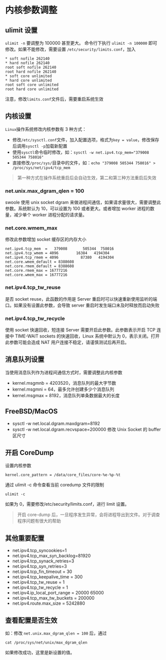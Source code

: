 # 内核参数调整

## ulimit 设置

`ulimit -n` 要调整为 100000 甚至更大。 命令行下执行 `ulimit -n 100000` 即可修改。如果不能修改，需要设置 `/etc/security/limits.conf`，加入

```
* soft nofile 262140
* hard nofile 262140
root soft nofile 262140
root hard nofile 262140
* soft core unlimited
* hard core unlimited
root soft core unlimited
root hard core unlimited
```

注意，修改`limits.conf`文件后，需要重启系统生效

## 内核设置

`Linux`操作系统修改内核参数有 3 种方式：

- 修改`/etc/sysctl.conf`文件，加入配置选项，格式为`key = value`，修改保存后调用`sysctl -p`加载新配置
- 使用`sysctl`命令临时修改，如：`sysctl -w net.ipv4.tcp_mem="379008 505344 758016"`
- 直接修改`/proc/sys/`目录中的文件，如：`echo "379008 505344 758016" > /proc/sys/net/ipv4/tcp_mem`

> 第一种方式在操作系统重启后会自动生效，第二和第三种方法重启后失效

### net.unix.max_dgram_qlen = 100

swoole 使用 unix socket dgram 来做进程间通信，如果请求量很大，需要调整此参数。系统默认为 10，可以设置为 100 或者更大。或者增加 worker 进程的数量，减少单个 worker 进程分配的请求量。

### net.core.wmem_max

修改此参数增加 socket 缓存区的内存大小

```
net.ipv4.tcp_mem  =   379008       505344  758016
net.ipv4.tcp_wmem = 4096        16384   4194304
net.ipv4.tcp_rmem = 4096          87380   4194304
net.core.wmem_default = 8388608
net.core.rmem_default = 8388608
net.core.rmem_max = 16777216
net.core.wmem_max = 16777216
```

### net.ipv4.tcp_tw_reuse

是否 socket reuse，此函数的作用是 Server 重启时可以快速重新使用监听的端口。如果没有设置此参数，会导致 server 重启时发生端口未及时释放而启动失败

### net.ipv4.tcp_tw_recycle

使用 socket 快速回收，短连接 Server 需要开启此参数。此参数表示开启 TCP 连接中 TIME-WAIT sockets 的快速回收，Linux 系统中默认为 0，表示关闭。打开此参数可能会造成 NAT 用户连接不稳定，请谨慎测试后再开启。

## 消息队列设置

当使用消息队列作为进程间通信方式时，需要调整此内核参数

- kernel.msgmnb = 4203520，消息队列的最大字节数
- kernel.msgmni = 64，最多允许创建多少个消息队列
- kernel.msgmax = 8192，消息队列单条数据最大的长度

## FreeBSD/MacOS

- sysctl -w net.local.dgram.maxdgram=8192
- sysctl -w net.local.dgram.recvspace=200000
  修改 Unix Socket 的 buffer 区尺寸

## 开启 CoreDump

设置内核参数

```
kernel.core_pattern = /data/core_files/core-%e-%p-%t
```

通过 ulimit -c 命令查看当前 coredump 文件的限制

```shell
ulimit -c
```

如果为 0，需要修改/etc/security/limits.conf，进行 limit 设置。

> 开启 core-dump 后，一旦程序发生异常，会将进程导出到文件。对于调查程序问题有很大的帮助

## 其他重要配置

- net.ipv4.tcp_syncookies=1
- net.ipv4.tcp_max_syn_backlog=81920
- net.ipv4.tcp_synack_retries=3
- net.ipv4.tcp_syn_retries=3
- net.ipv4.tcp_fin_timeout = 30
- net.ipv4.tcp_keepalive_time = 300
- net.ipv4.tcp_tw_reuse = 1
- net.ipv4.tcp_tw_recycle = 1
- net.ipv4.ip_local_port_range = 20000 65000
- net.ipv4.tcp_max_tw_buckets = 200000
- net.ipv4.route.max_size = 5242880

## 查看配置是否生效

如：修改 `net.unix.max_dgram_qlen = 100` 后，通过

```shell
cat /proc/sys/net/unix/max_dgram_qlen
```

如果修改成功，这里是新设置的值。
